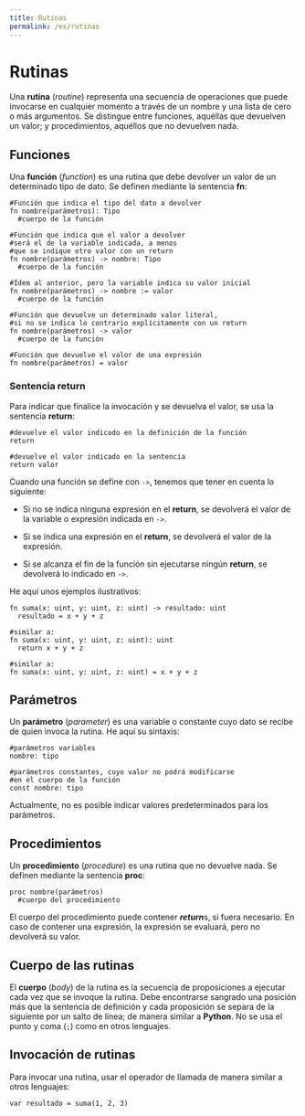 ```yaml
---
title: Rutinas
permalink: /es/rutinas
---
```


# Rutinas

Una **rutina** (*routine*) representa una secuencia de operaciones que puede invocarse en cualquier momento a través de un nombre y una lista de cero o más argumentos.
Se distingue entre funciones, aquéllas que devuelven un valor;
y procedimientos, aquéllos que no devuelven nada.

## Funciones

Una **función** (*function*) es una rutina que debe devolver un valor de un determinado tipo de dato.
Se definen mediante la sentencia **fn**:

```cohen
#Función que indica el tipo del dato a devolver
fn nombre(parámetros): Tipo
  #cuerpo de la función

#Función que indica que el valor a devolver
#será el de la variable indicada, a menos
#que se indique otro valor con un return
fn nombre(parámetros) -> nombre: Tipo
  #cuerpo de la función

#Ídem al anterior, pero la variable indica su valor inicial
fn nombre(parámetros) -> nombre := valor
  #cuerpo de la función

#Función que devuelve un determinado valor literal,
#si no se indica lo contrario explícitamente con un return
fn nombre(parámetros) -> valor
  #cuerpo de la función

#Función que devuelve el valor de una expresión
fn nombre(parámetros) = valor
```

### Sentencia return

Para indicar que finalice la invocación y se devuelva el valor, se usa la sentencia **return**:

```cohen
#devuelve el valor indicado en la definición de la función
return

#devuelve el valor indicado en la sentencia
return valor
```

Cuando una función se define con `->`, tenemos que tener en cuenta lo siguiente:

- Si no se indica ninguna expresión en el **return**, se devolverá el valor de la variable o expresión indicada en `->`.

- Si se indica una expresión en el **return**, se devolverá el valor de la expresión.

- Si se alcanza el fin de la función sin ejecutarse ningún **return**, se devolverá lo indicado en `->`.

He aquí unos ejemplos ilustrativos:

```cohen
fn suma(x: uint, y: uint, z: uint) -> resultado: uint
  resultado = x + y + z

#similar a:
fn suma(x: uint, y: uint, z: uint): uint
  return x + y + z

#similar a:
fn suma(x: uint, y: uint, z: uint) = x + y + z
```

## Parámetros

Un **parámetro** (*parameter*) es una variable o constante cuyo dato se recibe de quien invoca la rutina.
He aquí su sintaxis:

```cohen
#parámetros variables
nombre: tipo

#parámetros constantes, cuyo valor no podrá modificarse
#en el cuerpo de la función
const nombre: tipo
```

Actualmente, no es posible indicar valores predeterminados para los parámetros.

## Procedimientos

Un **procedimiento** (*procedure*) es una rutina que no devuelve nada.
Se definen mediante la sentencia **proc**:

```cohen
proc nombre(parámetros)
  #cuerpo del procedimiento
```

El cuerpo del procedimiento puede contener ***return***s, si fuera necesario.
En caso de contener una expresión, la expresión se evaluará, pero no devolverá su valor.

## Cuerpo de las rutinas

El **cuerpo** (*body*) de la rutina es la secuencia de proposiciones a ejecutar cada vez que se invoque la rutina.
Debe encontrarse sangrado una posición más que la sentencia de definición y cada proposición se separa de la siguiente por un salto de línea;
de manera similar a **Python**.
No se usa el punto y coma (`;`) como en otros lenguajes.

## Invocación de rutinas

Para invocar una rutina, usar el operador de llamada de manera similar a otros lenguajes:

```cohen
var resultado = suma(1, 2, 3)
```